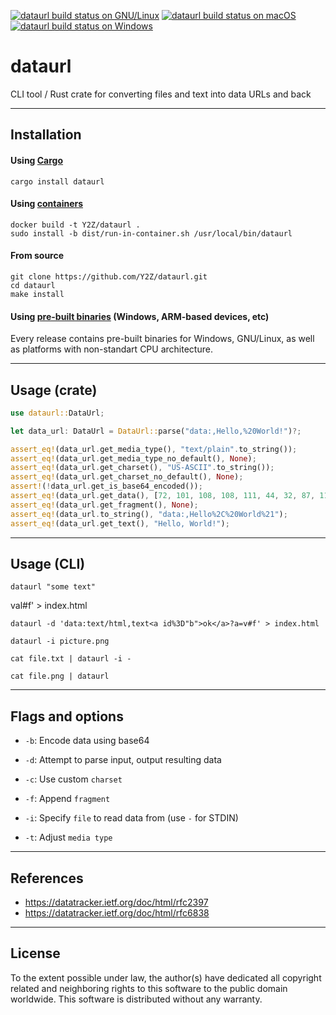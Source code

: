 [![dataurl build status on GNU/Linux](https://github.com/Y2Z/dataurl/workflows/GNU%2FLinux/badge.svg)](https://github.com/Y2Z/dataurl/actions?query=workflow%3AGNU%2FLinux)
[![dataurl build status on macOS](https://github.com/Y2Z/dataurl/workflows/macOS/badge.svg)](https://github.com/Y2Z/dataurl/actions?query=workflow%3AmacOS)
[![dataurl build status on Windows](https://github.com/Y2Z/dataurl/workflows/Windows/badge.svg)](https://github.com/Y2Z/dataurl/actions?query=workflow%3AWindows)

# dataurl

CLI tool / Rust crate for converting files and text into data URLs and back


---------------------------------------------------


## Installation

#### Using [Cargo](https://crates.io/crates/dataurl)

```console
cargo install dataurl
```

#### Using [containers](https://www.docker.com/)

```console
docker build -t Y2Z/dataurl .
sudo install -b dist/run-in-container.sh /usr/local/bin/dataurl
```

#### From source

```console
git clone https://github.com/Y2Z/dataurl.git
cd dataurl
make install
```

#### Using [pre-built binaries](https://github.com/Y2Z/dataurl/releases) (Windows, ARM-based devices, etc)

Every release contains pre-built binaries for Windows, GNU/Linux, as well as platforms with non-standart CPU architecture.


---------------------------------------------------


## Usage (crate)

```rust
use dataurl::DataUrl;

let data_url: DataUrl = DataUrl::parse("data:,Hello,%20World!")?;

assert_eq!(data_url.get_media_type(), "text/plain".to_string());
assert_eq!(data_url.get_media_type_no_default(), None);
assert_eq!(data_url.get_charset(), "US-ASCII".to_string());
assert_eq!(data_url.get_charset_no_default(), None);
assert!(!data_url.get_is_base64_encoded());
assert_eq!(data_url.get_data(), [72, 101, 108, 108, 111, 44, 32, 87, 111, 114, 108, 100, 33]);
assert_eq!(data_url.get_fragment(), None);
assert_eq!(data_url.to_string(), "data:,Hello%2C%20World%21");
assert_eq!(data_url.get_text(), "Hello, World!");
```


---------------------------------------------------


## Usage (CLI)

```console
dataurl "some text"
```
val#f' > index.html
```console
dataurl -d 'data:text/html,text<a id%3D"b">ok</a>?a=v#f' > index.html
```

```console
dataurl -i picture.png
```

```console
cat file.txt | dataurl -i -
```

```console
cat file.png | dataurl
```

---------------------------------------------------


## Flags and options

 - `-b`: Encode data using base64
 - `-d`: Attempt to parse input, output resulting data

 - `-c`: Use custom `charset`
 - `-f`: Append `fragment`
 - `-i`: Specify `file` to read data from (use `-` for STDIN)
 - `-t`: Adjust `media type`


---------------------------------------------------


## References

 - https://datatracker.ietf.org/doc/html/rfc2397
 - https://datatracker.ietf.org/doc/html/rfc6838


---------------------------------------------------


## License

To the extent possible under law, the author(s) have dedicated all copyright related and neighboring rights to this software to the public domain worldwide.
This software is distributed without any warranty.
